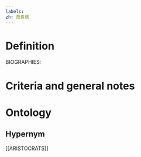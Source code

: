 ```yaml
---
labels: 
zh: 商貴族
---
```


# Definition
BIOGRAPHIES:
# Criteria and general notes
# Ontology

## Hypernym
[[ARISTOCRATS]]